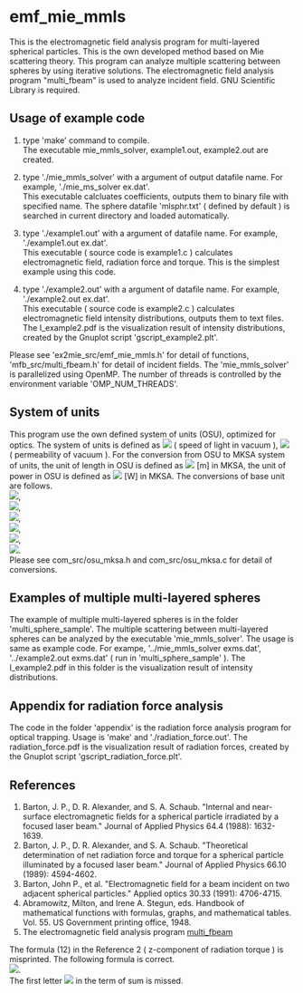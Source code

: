 # emf_mie_mmls
This is the electromagnetic field analysis program for multi-layered spherical particles. This is the own developed method based on Mie scattering theory. 
This program can analyze multiple scattering between spheres by using iterative solutions. 
The electromagnetic field analysis program "multi_fbeam" is used to analyze incident field. GNU Scientific Library is required.  

## Usage of example code  
1. type 'make' command to compile.  
   The executable mie_mmls_solver, example1.out, example2.out are created.  
   
2. type './mie_mmls_solver' with a argument of output datafile name. For example, './mie_ms_solver ex.dat'.  
   This executable calcluates coefficients, outputs them to binary file with specified name.
   The sphere datafile 'mlsphr.txt' ( defined by default ) is searched in current directory and loaded automatically.  
   
3. type './example1.out' with a argument of datafile name. For example, './example1.out ex.dat'.  
   This executable ( source code is example1.c ) calculates electromagnetic field, radiation force and torque.
   This is the simplest example using this code.  

4. type './example2.out' with a argument of datafile name. For example, './example2.out ex.dat'.  
   This executable ( source code is example2.c ) calculates electromagnetic field intensity distributions, outputs them to text files.
   The I_example2.pdf is the visualization result of intensity distributions, created by the Gnuplot script 'gscript_example2.plt'.  
   
Please see 'ex2mie_src/emf_mie_mmls.h' for detail of functions, 'mfb_src/multi_fbeam.h' for detail of incident fields.
The 'mie_mmls_solver' is parallelized using OpenMP. The number of threads is controlled by the environment variable 'OMP_NUM_THREADS'.  


## System of units

This program use the own defined system of units (OSU), optimized for optics. 
The system of units is defined as <img src="https://latex.codecogs.com/gif.latex?c_0=1"> ( speed of light in vacuum ), 
<img src="https://latex.codecogs.com/gif.latex?\mu_0=1"> ( permeability of vacuum ). 
For the conversion from OSU to MKSA system of units, the unit of length in OSU is defined as 
<img src="https://latex.codecogs.com/gif.latex?1\times10^{-6}"> [m] in MKSA, the unit of power in OSU is defined as
<img src="https://latex.codecogs.com/gif.latex?1\times10^{-3}"> [W] in MKSA. The conversions of base unit are follows.  
<img src="https://latex.codecogs.com/gif.latex?a=1\times10^{-6}">,  
<img src="https://latex.codecogs.com/gif.latex?b=1\times10^{-3}">,  
<img src="https://latex.codecogs.com/gif.latex?a\,\mathrm{[m]}=1\,\mathrm{[L]}">,  
<img src="https://latex.codecogs.com/gif.latex?\frac{ab}{c_0^3}\,\mathrm{[kg]}=1\,\mathrm{[M]}">,  
<img src="https://latex.codecogs.com/gif.latex?\frac{a}{c_0}\,\mathrm{[s]}=1\,\mathrm{[T]}">,  
<img src="https://latex.codecogs.com/gif.latex?\sqrt{\frac{b}{c_0\mu_0}}\,\mathrm{[A]}=1\,\mathrm{[I]}">.  
Please see com_src/osu_mksa.h and com_src/osu_mksa.c for detail of conversions.


## Examples of multiple multi-layered spheres  

The example of multiple multi-layered spheres is in the folder 'multi_sphere_sample'.
The multiple scattering between multi-layered spheres can be analyzed by the executable 'mie_mmls_solver'.
The usage is same as example code. For exampe, '../mie_mmls_solver exms.dat', '../example2.out exms.dat' ( run in 'multi_sphere_sample' ).
The I_example2.pdf in this folder is the visualization result of intensity distributions.  


## Appendix for radiation force analysis  

The code in the folder 'appendix' is the radiation force analysis program for optical trapping. 
Usage is 'make' and './radiation_force.out'. 
The radiation_force.pdf is the visualization result of radiation forces, created by the Gnuplot script 'gscript_radiation_force.plt'.


## References  

1. Barton, J. P., D. R. Alexander, and S. A. Schaub. "Internal and near‐surface electromagnetic fields for a spherical particle irradiated by a focused laser beam." Journal of Applied Physics 64.4 (1988): 1632-1639.  
2. Barton, J. P., D. R. Alexander, and S. A. Schaub. "Theoretical determination of net radiation force and torque for a spherical particle illuminated by a focused laser beam." Journal of Applied Physics 66.10 (1989): 4594-4602.  
3. Barton, John P., et al. "Electromagnetic field for a beam incident on two adjacent spherical particles." Applied optics 30.33 (1991): 4706-4715.  
4. Abramowitz, Milton, and Irene A. Stegun, eds. Handbook of mathematical functions with formulas, graphs, and mathematical tables. Vol. 55. US Government printing office, 1948.  
5. The electromagnetic field analysis program [multi_fbeam](https://github.com/akohta/multi_fbeam/)  

The formula (12) in the Reference 2 ( z-component of radiation torque ) is misprinted. The following formula is correct.  
<img src="https://latex.codecogs.com/gif.latex?\frac{\left<N_z\right>}{a^3E_0^2}=-\frac{a}{8\pi}\sum_{l=1}^{\infty}\sum_{m=-l}^{l}l(l+1)m\left[\epsilon_{\mathrm{ext}}|a_{lm}|^2+|b_{lm}|^2+\Re(\epsilon_{\mathrm{ext}}a_{lm}A_{lm}^*+b_{lm}B_{lm}^*)\right]">.  
The first letter <img src="https://latex.codecogs.com/gif.latex?l"> in the term of sum is missed.

